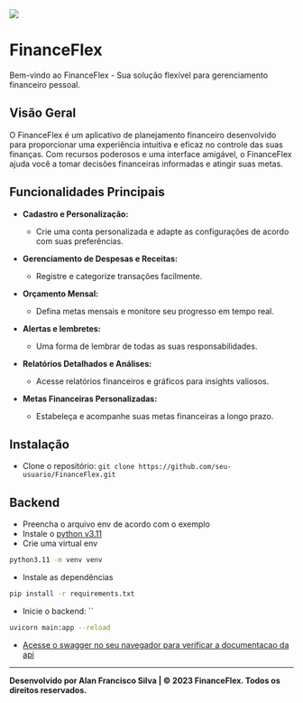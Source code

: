 <img src="https://img.shields.io/badge/python-v3.11-green"/>

# FinanceFlex

Bem-vindo ao FinanceFlex - Sua solução flexível para gerenciamento financeiro pessoal.

## Visão Geral

O FinanceFlex é um aplicativo de planejamento financeiro desenvolvido para proporcionar uma experiência intuitiva e eficaz no controle das suas finanças. Com recursos poderosos e uma interface amigável, o FinanceFlex ajuda você a tomar decisões financeiras informadas e atingir suas metas.

## Funcionalidades Principais

- **Cadastro e Personalização:**
  - Crie uma conta personalizada e adapte as configurações de acordo com suas preferências.

- **Gerenciamento de Despesas e Receitas:**
  - Registre e categorize transações facilmente.

- **Orçamento Mensal:**
  - Defina metas mensais e monitore seu progresso em tempo real.

- **Alertas e lembretes:**
  - Uma forma de lembrar de todas as suas responsabilidades.

- **Relatórios Detalhados e Análises:**
  - Acesse relatórios financeiros e gráficos para insights valiosos.

- **Metas Financeiras Personalizadas:**
  - Estabeleça e acompanhe suas metas financeiras a longo prazo.

## Instalação

- Clone o repositório: `git clone https://github.com/seu-usuario/FinanceFlex.git`

## Backend

- Preencha o arquivo env de acordo com o exemplo
- Instale o [python v3.11](https://www.python.org/downloads/release/python-3110/)
- Crie uma virtual env

```bash
python3.11 -m venv venv
```

- Instale as dependências

```bash
pip install -r requirements.txt
```

- Inicie o backend: ``

```bash
uvicorn main:app --reload
```

- [Acesse o swagger no seu navegador para verificar a documentacao da api](http://localhost:8000/docs)

---

**Desenvolvido por Alan Francisco Silva | © 2023 FinanceFlex. Todos os direitos reservados.**
